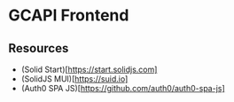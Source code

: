# GCAPI Frontend

## Resources

- (Solid Start)[https://start.solidjs.com]
- (SolidJS MUI)[https://suid.io]
- (Auth0 SPA JS)[https://github.com/auth0/auth0-spa-js]
